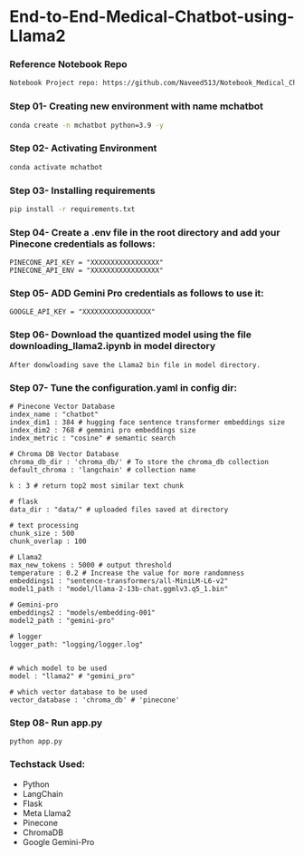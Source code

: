 # End-to-End-Medical-Chatbot-using-Llama2

### Reference Notebook Repo
```bash
Notebook Project repo: https://github.com/Naveed513/Notebook_Medical_Chatbot_using_Llama2
```

### Step 01- Creating new environment with name mchatbot
```bash
conda create -n mchatbot python=3.9 -y
```

### Step 02- Activating Environment
```bash
conda activate mchatbot
```

### Step 03- Installing requirements
```bash
pip install -r requirements.txt
```

### Step 04- Create a .env file in the root directory and add your Pinecone credentials as follows:

```int
PINECONE_API_KEY = "XXXXXXXXXXXXXXXXX"
PINECONE_API_ENV = "XXXXXXXXXXXXXXXXX"
```

### Step 05- ADD Gemini Pro credentials as follows to use it:
```int
GOOGLE_API_KEY = "XXXXXXXXXXXXXXXXX"
```

### Step 06- Download the quantized model using the file downloading_llama2.ipynb in model directory

```int
After donwloading save the Llama2 bin file in model directory.
```

### Step 07- Tune the configuration.yaml in config dir:
```int
# Pinecone Vector Database
index_name : "chatbot"
index_dim1 : 384 # hugging face sentence transformer embeddings size
index_dim2 : 768 # gemmini pro embeddings size
index_metric : "cosine" # semantic search

# Chroma DB Vector Database
chroma_db_dir : 'chroma_db/' # To store the chroma_db collection
default_chroma : 'langchain' # collection name

k : 3 # return top2 most similar text chunk

# flask
data_dir : "data/" # uploaded files saved at directory

# text processing
chunk_size : 500
chunk_overlap : 100

# Llama2
max_new_tokens : 5000 # output threshold
temperature : 0.2 # Increase the value for more randomness
embeddings1 : "sentence-transformers/all-MiniLM-L6-v2"
model1_path : "model/llama-2-13b-chat.ggmlv3.q5_1.bin"

# Gemini-pro
embeddings2 : "models/embedding-001"
model2_path : "gemini-pro"

# logger
logger_path: "logging/logger.log"


# which model to be used
model : "llama2" # "gemini_pro"

# which vector database to be used
vector_database : 'chroma_db' # 'pinecone'
```

### Step 08- Run app.py
```int
python app.py
```


### Techstack Used:

- Python
- LangChain
- Flask
- Meta Llama2
- Pinecone
- ChromaDB
- Google Gemini-Pro

